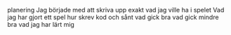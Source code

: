 planering
Jag började med att skriva upp exakt vad jag ville ha i spelet
Vad jag har gjort
ett spel
hur
skrev kod och sånt
vad gick bra
vad gick mindre bra
vad jag har lärt mig